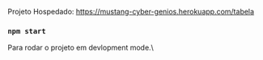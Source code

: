 Projeto Hospedado: https://mustang-cyber-genios.herokuapp.com/tabela

### `npm start`

Para rodar o projeto em devlopment mode.\
